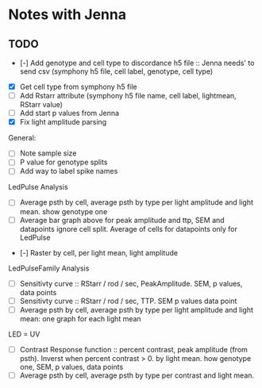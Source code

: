 # Notes with Jenna

## TODO

- [-] Add genotype and cell type to discordance h5 file :: Jenna needs' to send csv (symphony h5 file, cell label, genotype, cell type)
- [X] Get cell type from symphony h5 file
- [ ] Add Rstarr attribute (symphony h5 file name, cell label, lightmean, RStarr value)
- [ ] Add start p values from Jenna
- [X] Fix light amplitude parsing

General:
- [ ] Note sample size
- [ ] P value for genotype splits
- [ ] Add way to label spike names

LedPulse Analysis
- [ ] Average psth by cell, average psth by type per light amplitude and light mean. show genotype one
- [ ] Average bar graph above for peak amplitude and ttp, SEM and datapoints ignore cell split. Average of cells for datapoints only for LedPulse
- [-] Raster by cell, per light mean, light amplitude

LedPulseFamily Analysis
- [ ] Sensitivty curve :: RStarr / rod / sec, PeakAmplitude. SEM, p values, data points
- [ ] Sensitivty curve :: RStarr / rod / sec, TTP. SEM p values data point
- [ ] Average psth by cell, average psth by type per light amplitude and light mean: one graph for each light mean

LED = UV
- [ ] Contrast Response function :: percent contrast, peak amplitude (from psth). Inverst when percent contrast > 0. by light mean. how genotype one, SEM, p values, data points
- [ ] Average psth by cell, average psth by type per contrast and light mean.
